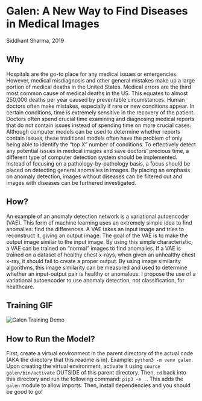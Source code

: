 # Galen: A New Way to Find Diseases in Medical Images 
Siddhant Sharma, 2019

## Why
Hospitals are the go-to place for any medical issues or emergencies. However,
medical misdiagnosis and other general mistakes make up a large portion of medical
deaths in the United States. Medical errors are the third most common cause of medical
deaths in the US. This equates to almost 250,000 deaths per year caused by preventable
circumstances. Human doctors often make mistakes, especially if rare or new conditions
appear. In certain conditions, time is extremely sensitive in the recovery of the patient.
Doctors often spend crucial time examining and diagnosing medical reports that do not
contain issues instead of spending time on more crucial cases. Although computer models
can be used to determine whether reports contain issues, these traditional models often
have the problem of only being able to identify the “top X” number of conditions. To
effectively detect any potential issues in medical images and save doctors’ precious time, a
different type of computer detection system should be implemented. Instead of focusing on
a pathology-by-pathology basis, a focus should be placed on detecting general anomalies in
images. By placing an emphasis on anomaly detection, images without diseases can be
filtered out and images with diseases can be furthered investigated.

## How?
An example of an anomaly detection network is a variational autoencoder (VAE). This form of machine learning uses an extremely simple idea to find anomalies: find the differences. A VAE takes an input image and tries to reconstruct it, giving an output image. The goal of the VAE is to make the output image similar to the input image. By using this simple characteristic, a VAE can be trained on “normal” images to find anomalies. If a VAE is trained on a dataset of healthy chest x-rays, when given an unhealthy chest x-ray, it should fail to create a proper output. By using image similarity algorithms, this image similarity can be measured and used to determine whether an input-output pair is healthy or anomalous. I propose the use of a variational autoencoder to use anomaly detection, not classification, for healthcare.

## Training GIF
![Galen Training Demo](assets/training.gif)  

## How to Run the Model?
First, create a virtual environment in the parent directory of the actual code (AKA the directory that this readme is in). Example: `python3 -m venv galen`. Upon creating the virtual environment, activate it using `source galen/bin/activate` OUTSIDE of this parent directory. Then, `cd` back into this directory and run the following command: `pip3 -e .`. This adds the `galen` module to allow imports. Then, install dependencies and you should be good to go!